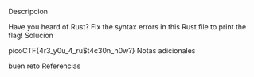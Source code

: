 Descripcion

Have you heard of Rust? Fix the syntax errors in this Rust file to print the flag!
Solucion

picoCTF{4r3_y0u_4_ru$t4c30n_n0w?}
Notas adicionales

buen reto
Referencias
